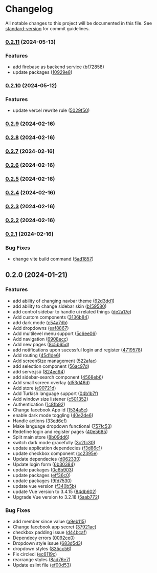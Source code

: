 # Changelog

All notable changes to this project will be documented in this file. See [standard-version](https://github.com/conventional-changelog/standard-version) for commit guidelines.

### [0.2.11](https://github.com/erdkse/adminlte-3-vue/compare/v0.2.10...v0.2.11) (2024-05-13)


### Features

* add firebase as backend service ([bf72858](https://github.com/erdkse/adminlte-3-vue/commit/bf728588f9869ee02d9778fc93bcc4dbd7561f2c))
* update packages ([10929e8](https://github.com/erdkse/adminlte-3-vue/commit/10929e8ad5b9da0e859645e559c79513b379d1b3))

### [0.2.10](https://github.com/erdkse/adminlte-3-vue/compare/v0.2.9...v0.2.10) (2024-05-12)


### Features

* update vercel rewrite rule ([5029f50](https://github.com/erdkse/adminlte-3-vue/commit/5029f50163e5898c61c9cc68ff4111a832dd4952))

### [0.2.9](https://github.com/erdkse/adminlte-3-vue/compare/v0.2.8...v0.2.9) (2024-02-16)

### [0.2.8](https://github.com/erdkse/adminlte-3-vue/compare/v0.2.7...v0.2.8) (2024-02-16)

### [0.2.7](https://github.com/erdkse/adminlte-3-vue/compare/v0.2.6...v0.2.7) (2024-02-16)

### [0.2.6](https://github.com/erdkse/adminlte-3-vue/compare/v0.2.5...v0.2.6) (2024-02-16)

### [0.2.5](https://github.com/erdkse/adminlte-3-vue/compare/v0.2.4...v0.2.5) (2024-02-16)

### [0.2.4](https://github.com/erdkse/adminlte-3-vue/compare/v0.2.3...v0.2.4) (2024-02-16)

### [0.2.3](https://github.com/erdkse/adminlte-3-vue/compare/v0.2.2...v0.2.3) (2024-02-16)

### [0.2.2](https://github.com/erdkse/adminlte-3-vue/compare/v0.2.1...v0.2.2) (2024-02-16)

### [0.2.1](https://github.com/erdkse/adminlte-3-vue/compare/v0.2.0...v0.2.1) (2024-02-16)


### Bug Fixes

* change vite build command ([5ad1857](https://github.com/erdkse/adminlte-3-vue/commit/5ad1857d4f4042668d312c8f30f0c82f9d82d5d5))

## 0.2.0 (2024-01-21)


### Features

* add ability of changing navbar theme ([62d3dd1](https://github.com/erdkse/adminlte-3-vue/commit/62d3dd1fd2b0f06d705dbda98d2e832be3794063))
* add ability to change sidebar skin ([b159580](https://github.com/erdkse/adminlte-3-vue/commit/b159580aa9557467f8e946329b168fb32c2fc128))
* add control sidebar to handle ui related things ([de2a17e](https://github.com/erdkse/adminlte-3-vue/commit/de2a17ed7f328811e556652b7e21c85655b3b4df))
* Add custom components ([3136b84](https://github.com/erdkse/adminlte-3-vue/commit/3136b8470d024155a95e0d8401d246d571152f54))
* add dark mode ([c54a7db](https://github.com/erdkse/adminlte-3-vue/commit/c54a7db0202f58751f9ccd8ca2287bd5ef3c87f1))
* Add dropdowns ([eaf8867](https://github.com/erdkse/adminlte-3-vue/commit/eaf8867e1d605fdbc4d024102202cd8e957f4bfb))
* Add multilevel menu support ([5c6ee06](https://github.com/erdkse/adminlte-3-vue/commit/5c6ee060d99f11f833e70f47aa0a7b63ab9dc4c1))
* Add navigation ([6908ecc](https://github.com/erdkse/adminlte-3-vue/commit/6908ecc776c7daf94d52dd5ccb12cfd1d5057408))
* Add new pages ([8c5b65d](https://github.com/erdkse/adminlte-3-vue/commit/8c5b65db1971d0bbc8bd6184f2e79d822807fd1f))
* add notifications upon sucessful login and register ([4719578](https://github.com/erdkse/adminlte-3-vue/commit/471957892b2753ff91baa92727f1baafff56d9c3))
* Add routing ([45d1de6](https://github.com/erdkse/adminlte-3-vue/commit/45d1de62256d95c901c92e54a859f4c150b4cad7))
* Add screenSize management ([522afac](https://github.com/erdkse/adminlte-3-vue/commit/522afac80cbf129db05937a448b6e15aaf44f71f))
* add selection component ([56ac97d](https://github.com/erdkse/adminlte-3-vue/commit/56ac97d039e7e319edcd945a7186eb96def1729c))
* add serve.jsü ([824ec94](https://github.com/erdkse/adminlte-3-vue/commit/824ec941f7ba5f18b66bf49a268de312effae691))
* add sidebar-search component ([4568eb6](https://github.com/erdkse/adminlte-3-vue/commit/4568eb656cb631ba81277de0564d89d736adb937))
* Add small screen overlay ([d53d46d](https://github.com/erdkse/adminlte-3-vue/commit/d53d46dab8537dbf830583719717960cda8f6d60))
* Add store ([e90721d](https://github.com/erdkse/adminlte-3-vue/commit/e90721d63cb3257cb06ad73aa279730eca5e430b))
* Add Turkish language support ([04b1b7f](https://github.com/erdkse/adminlte-3-vue/commit/04b1b7ff487b77dc350aa20933b96deaead571cc))
* Add window size listener ([c501352](https://github.com/erdkse/adminlte-3-vue/commit/c501352e7eeff1bbd4120accde2ea17c741303a3))
* Authentication ([1c8fb92](https://github.com/erdkse/adminlte-3-vue/commit/1c8fb923730ac4f2de746f73f5d449cbdc434fd1))
* Change facebook App id ([1534a5c](https://github.com/erdkse/adminlte-3-vue/commit/1534a5c23eb0ba7eef8b2e974355121345726dad))
* enable dark mode toggling ([40e2de6](https://github.com/erdkse/adminlte-3-vue/commit/40e2de6be74e731e6f86228135e60a2805a7dde5))
* Handle actions ([33ed6cf](https://github.com/erdkse/adminlte-3-vue/commit/33ed6cfe09f7058670dd2b00482e82979d4bd44d))
* Make language dropdown functional ([757fc53](https://github.com/erdkse/adminlte-3-vue/commit/757fc53817823c2164a27e1d4a2dba042d61229d))
* Redefine login and register pages ([40e5685](https://github.com/erdkse/adminlte-3-vue/commit/40e568544b92e6d3c995a54f42762e3a3cc19dcc))
* Split main store ([8b09dd6](https://github.com/erdkse/adminlte-3-vue/commit/8b09dd678d63e306428ead1c3eaf60d39fd2840f))
* switch dark mode gracefully ([3c2fc30](https://github.com/erdkse/adminlte-3-vue/commit/3c2fc303ceccf9b1d30bda063bc07876a411f7cf))
* update application dependecies ([f3d86c1](https://github.com/erdkse/adminlte-3-vue/commit/f3d86c14113f8dd45362b41437ecd9fc9eb33177))
* update checkbox component ([cc2395e](https://github.com/erdkse/adminlte-3-vue/commit/cc2395ec7f003a9d001983275acfc0da0ee6c4de))
* Update dependecies ([d062330](https://github.com/erdkse/adminlte-3-vue/commit/d06233089586bfb26655eb4ab5f8383154f77fbb))
* Update login form ([6b30384](https://github.com/erdkse/adminlte-3-vue/commit/6b303840aca35cf46d54ac18c1c9fb01ccab68c9))
* update packages ([0c6b903](https://github.com/erdkse/adminlte-3-vue/commit/0c6b903dba8b9f891f07cf9fa726673e1e0913ac))
* update packages ([eff36c0](https://github.com/erdkse/adminlte-3-vue/commit/eff36c0c4dee6f19cc30f1a210ea7c909cce7841))
* update packages ([9fd7530](https://github.com/erdkse/adminlte-3-vue/commit/9fd753046b43d44d5d88bce50959f1325f4e4ea1))
* update vue version ([f340b5b](https://github.com/erdkse/adminlte-3-vue/commit/f340b5b887889e8668d7e70c03c0f6d17fe92e61))
* update Vue version to 3.4.15 ([84db602](https://github.com/erdkse/adminlte-3-vue/commit/84db602ddafb6d4512752e450590e2fe670b7619))
* Upgrade Vue version to 3.2.18 ([5aab772](https://github.com/erdkse/adminlte-3-vue/commit/5aab7728c5efccf681797e5b34345aeef520e893))


### Bug Fixes

* add member since value ([a9eb115](https://github.com/erdkse/adminlte-3-vue/commit/a9eb115dcf9e9695d2f149b5eaa51b0fb93ad274))
* Change facebook app secret ([37921ac](https://github.com/erdkse/adminlte-3-vue/commit/37921acb508c8912a89b9072285042bd4cec1d8f))
* checkbox padding issue ([d44bcaf](https://github.com/erdkse/adminlte-3-vue/commit/d44bcaffdcc93e43e1ae93291b1f0daa72fff616))
* Dependecy errors ([0092ce0](https://github.com/erdkse/adminlte-3-vue/commit/0092ce08ca0bb2bf966a083927861ae65ca3ccf1))
* Dropdown style issue ([683d5d3](https://github.com/erdkse/adminlte-3-vue/commit/683d5d3267e4ed84be17b9dd1d5e3e12421e9fd0))
* dropdown styles ([835cc56](https://github.com/erdkse/adminlte-3-vue/commit/835cc568828688179b60f4a73e2669b641dfe987))
* Fix circleci ([ec6119c](https://github.com/erdkse/adminlte-3-vue/commit/ec6119c244ebd4bb44ee293be4d479723175d9fc))
* rearrange styles ([8ad76e7](https://github.com/erdkse/adminlte-3-vue/commit/8ad76e706b0353b25c57169c14062ceae9b4bff7))
* Update eslint file ([ef00d53](https://github.com/erdkse/adminlte-3-vue/commit/ef00d53eaedf470390228a073379cd0d1613a151))
